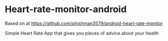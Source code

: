 # Heart-rate-monitor-android

Based on at https://github.com/phishman3579/android-heart-rate-monitor

Simple Heart Rate App that gives you pieces of advice about your health
